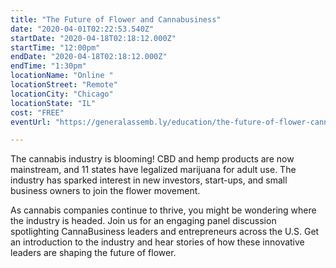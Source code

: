 ```yaml
---
title: "The Future of Flower and Cannabusiness"
date: "2020-04-01T02:22:53.540Z"
startDate: "2020-04-18T02:18:12.000Z"
startTime: "12:00pm"
endDate: "2020-04-18T02:18:12.000Z"
endTime: "1:30pm"
locationName: "Online "
locationStreet: "Remote"
locationCity: "Chicago"
locationState: "IL"
cost: "FREE"
eventUrl: "https://generalassemb.ly/education/the-future-of-flower-cannabusiness/chicago/108137"

---
```


The cannabis industry is blooming! CBD and hemp products are now mainstream, and 11 states have legalized marijuana for adult use. The industry has sparked interest in new investors, start-ups, and small business owners to join the flower movement. 

As cannabis companies continue to thrive, you might be wondering where the industry is headed. Join us for an engaging panel discussion spotlighting CannaBusiness leaders and entrepreneurs across the U.S. Get an introduction to the industry and hear stories of how these innovative leaders are shaping the future of flower.

